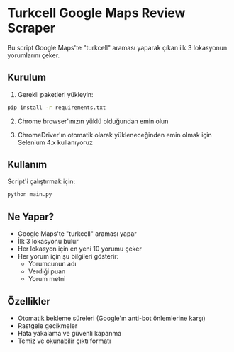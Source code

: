# Turkcell Google Maps Review Scraper

Bu script Google Maps'te "turkcell" araması yaparak çıkan ilk 3 lokasyonun yorumlarını çeker.

## Kurulum

1. Gerekli paketleri yükleyin:
```bash
pip install -r requirements.txt
```

2. Chrome browser'ınızın yüklü olduğundan emin olun

3. ChromeDriver'ın otomatik olarak yükleneceğinden emin olmak için Selenium 4.x kullanıyoruz

## Kullanım

Script'i çalıştırmak için:

```bash
python main.py
```

## Ne Yapar?

- Google Maps'te "turkcell" araması yapar
- İlk 3 lokasyonu bulur
- Her lokasyon için en yeni 10 yorumu çeker
- Her yorum için şu bilgileri gösterir:
  - Yorumcunun adı
  - Verdiği puan
  - Yorum metni

## Özellikler

- Otomatik bekleme süreleri (Google'ın anti-bot önlemlerine karşı)
- Rastgele gecikmeler
- Hata yakalama ve güvenli kapanma
- Temiz ve okunabilir çıktı formatı 